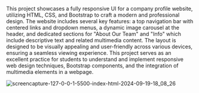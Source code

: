 This project showcases a fully responsive UI for a company profile
website, utilizing HTML, CSS, and Bootstrap to craft a modern and professional
design. The website includes several key features: a top navigation bar with
centered links and dropdown menus, a dynamic image carousel at the header, and
dedicated sections for "About Our Team" and "Info" which include descriptive text
and related multimedia content. The layout is designed to be visually appealing
and user-friendly across various devices, ensuring a seamless viewing experience.
This project serves as an excellent practice for students to understand and
implement responsive web design techniques, Bootstrap components, and the
integration of multimedia elements in a webpage.

![screencapture-127-0-0-1-5500-index-html-2024-09-19-18_08_26](https://github.com/user-attachments/assets/06a9a3c3-e0c7-43dd-ab21-6d6c54717f7c)
